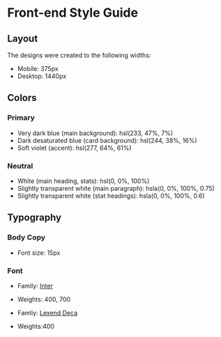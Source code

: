 # Front-end Style Guide

## Layout

The designs were created to the following widths:

- Mobile: 375px
- Desktop: 1440px

## Colors

### Primary

- Very dark blue (main background): hsl(233, 47%, 7%)
- Dark desaturated blue (card background): hsl(244, 38%, 16%)
- Soft violet (accent): hsl(277, 64%, 61%)

### Neutral

- White (main heading, stats): hsl(0, 0%, 100%)
- Slightly transparent white (main paragraph): hsla(0, 0%, 100%, 0.75)
- Slightly transparent white (stat headings): hsla(0, 0%, 100%, 0.6)

## Typography

### Body Copy

- Font size: 15px

### Font

- Family: [Inter](https://fonts.google.com/specimen/Inter)
- Weights: 400, 700

- Famliy: [Lexend Deca](https://fonts.google.com/specimen/Lexend+Deca)
- Weights:400 
